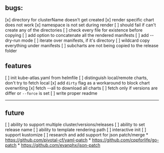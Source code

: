 ## bugs:
[x] directory for clusterName doesn't get created
[x] render specific chart does not work
[x] namespace is not set during render
[ ] should fail if can't create any of the directories
[ ] check every file for existence before copying 
[ ] add option to concatenate all the rendered manifests
[ ] add --dry-run mode
[ ] iterate over manifests, if it's directory
    [ ] wildcard copy everything under manifests
[ ] subcharts are not being copied to the release folder
## features
[ ] init kube-atlas.yaml from helmfile
[ ] distinguish local/remote charts, don't try to fetch local
    [x] add `dirty` flag as a workaround to block chart overwriting 
[x] fetch --all to download all charts
[ ] fetch only if versions are differ or `--force` is set
[ ] write proper readme

-------
## future
[ ] ability to support multiple cluster/versions/releases
[ ] ability to set release name
[ ] ability to template rendering path
[ ] interactive init
[ ] support kustomize
[ ] research and add support for json patch/merge
    * https://github.com/pivotal-cf/yaml-patch
    * https://github.com/cppforlife/go-patch
    * https://github.com/evanphx/json-patch
